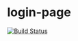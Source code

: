 # login-page

[![Build Status](https://travis-ci.org/klamping/login-page.svg?branch=master)](https://travis-ci.org/klamping/login-page)